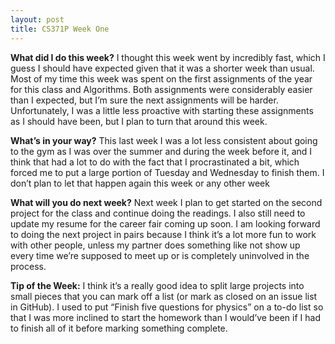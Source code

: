 ```yaml
---
layout: post
title: CS371P Week One
---
```


__What did I do this week?__ I thought this week went by incredibly fast, which I guess I should have expected given that it was a shorter week than usual. Most of my time this week was spent on the first assignments of the year for this class and Algorithms.  Both assignments were considerably easier than I expected, but I’m sure the next assignments will be harder. Unfortunately, I was a little less proactive with starting these assignments as I should have been, but I plan to turn that around this week.

__What’s in your way?__ This last week I was a lot less consistent about going to the gym as I was over the summer and during the week before it, and I think that had a lot to do with the fact that I procrastinated a bit, which forced me to put a large portion of Tuesday and Wednesday to finish them. I don’t plan to let that happen again this week or any other week

__What will you do next week?__ Next week I plan to get started on the second project for the class and continue doing the readings. I also still need to update my resume for the career fair coming up soon. I am looking forward to doing the next project in pairs because I think it’s a lot more fun to work with other people, unless my partner does something like not show up every time we’re supposed to meet up or is completely uninvolved in the process.

__Tip of the Week:__ I think it’s a really good idea to split large projects into small pieces that you can mark off a list (or mark as closed on an issue list in GitHub). I used to put “Finish five questions for physics” on a to-do list so that I was more inclined to start the homework than I would’ve been if I had to finish all of it before marking something complete.
